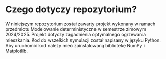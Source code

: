 # Czego dotyczy repozytorium?
W niniejszym repozytorium został zawarty projekt wykonany w ramach przedmiotu Modelowanie deterministyczne w semestrze zimowym 2024/2025. Projekt dotyczy zagadnienia optymalnego ogrzewania mieszkania. 
Kod do wszelkich symulacji został napisany w języku Python. Aby uruchomić kod należy mieć zainstalowaną bibliotekę NumPy i Matplotlib.
